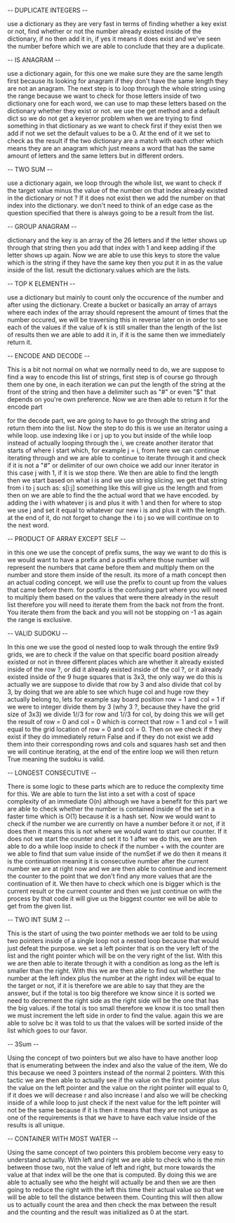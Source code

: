 -- DUPLICATE INTEGERS --

use a dictionary as they are very fast in terms of finding whether a key exist or not, find whether or not the number already existed inside of the dictionary, if no then add it in, if yes it means it does exist and we've seen the number before which we are able to conclude that they are a duplicate.

-- IS ANAGRAM --

use a dictionary again, for this one we make sure they are the same length first because its looking for anagram if they don't have the same length they are not an anagram. The next step is to loop through the whole string using the range because we want to check for those letters inside of two dictionary one for each word, we can use to map these letters based on the dictionary whether they exist or not. we use the get method and a default dict so we do not get a keyerror problem when we are trying to find something in that dictionary as we want to check first if they exist then we add if not we set the default values to be a 0. At the end of it we set to check as the result if the two dictionary are a match with each other which means they are an anagram which just means a word that has the same amount of letters and the same letters but in different orders.

-- TWO SUM -- 

use a dictionary again, we loop through the whole list, we want to check if the target value minus the value of the number on that index already existed in the dictionary or not ? If it does not exist then we add the number on that index into the dictionary. we don't need to think of an edge case as the question specified that there is always going to be a result from the list.

-- GROUP ANAGRAM --

dictionary and the key is an array of the 26 letters and if the letter shows up through that string then you add that index with 1 and keep adding if the letter shows up again. Now we are able to use this keys to store the value which is the string if they have the same key then you put it in as the value inside of the list. result the dictionary.values which are the lists.

-- TOP K ELEMENTH --

use a dictionary but mainly to count only the occurence of the number and after using the dictionary. Create a bucket or basically an array of arrays where each index of the array should represent the amount of times that the number occured, we will be traversing this in reverse later on in order to see each of the values if the value of k is still smaller than the length of the list of results then we are able to add it in, if it is the same then we immediately return it.

-- ENCODE AND DECODE -- 

This is a bit not normal on what we normally need to do, we are suppose to find a way to encode this list of strings, first step is of course go through them one by one, in each iteration we can put the length of the string at the front of the string and then have a delimiter such as "#" or even "$" that depends on you're own preference. Now we are then able to return it for the encode part

for the decode part, we are going to have to go through the string and return them into the list. Now the step to do this is we use an iterator using a while loop. use indexing like i or j up to you but inside of the while loop instead of actually looping through the i, we create another iterator that starts of where i start which, for example j = i, from here we can continue iterating through and we are able to continue to iterate through it and check if it is not a "#" or delimiter of our own choice we add our inner iterator in this case j with 1, if it is we stop there. We then are able to find the length then we start based on what i is and we use string slicing. we get that string from i to j such as: s[i:j] something like this will give us the length and from then on we are able to find the the actual word that we have encoded. by adding the i with whatever j is and plus it with 1 and then for where to stop we use j and set it equal to whatever our new i is and plus it with the length. at the end of it, do not forget to change the i to j so we will continue on to the next word.

-- PRODUCT OF ARRAY EXCEPT SELF -- 

in this one we use the concept of prefix sums, the way we want to do this is we would want to have a prefix and a postfix where those number will represent the numbers that came before them and multiply them on the number and store them inside of the result. its more of a math concept then an actual coding concept. we will use the prefix to count up from the values that came before them. for postfix is the confusing part where you will need to multiply them based on the values that were there already in the result list therefore you will need to iterate them from the back not from the front. You iterate them from the back and you will not be stopping on -1 as again the range is exclusive. 

-- VALID SUDOKU -- 

In this one we use the good ol nested loop to walk through the entire 9x9 grids, we are to check if the value on that specific board position already existed or not in three different places which are whether it already existed inside of the row ?, or did it already existed inside of the col ?, or it already existed inside of the 9 huge squares that is 3x3, the only way we do this is actually we are suppose to divide that row by 3 and also divide that col by 3, by doing that we are able to see which huge col and huge row they actually belong to, lets for example say board position row = 1 and col = 1 if we were to integer divide them by 3 (why 3 ?, because they have the grid size of 3x3) we divide 1//3 for row and 1//3 for col, by doing this we will get the result of row = 0 and col = 0 which is correct that row = 1 and col = 1 will equal to the grid location of row = 0 and col = 0. Then on we check if they exist if they do immediately return False and if they do not exist we add them into their corresponding rows and cols and squares hash set and then we will continue iterating, at the end of the entire loop we will then return True meaning the sudoku is valid.

-- LONGEST CONSECUTIVE -- 

There is some logic to these parts which are to reduce the complexity time for this. We are able to turn the list into a set with a cost of space complexity of an immediate O(n) although we have a benefit for this part we are able to check whether the number is contained inside of the set in a faster time which is O(1) because it is a hash set. Now we would want to check if the number we are currently on have a number before it or not, if it does then it means this is not where we would want to start our counter. If it does not we start the counter and set it to 1 after we do this, we are then able to do a while loop inside to check if the number + with the counter are we able to find that sum value inside of the numSet if we do then it means it is the continuation meaning it is consecutive number after the current number we are at right now and we are then able to continue and increment the counter to the point that we don't find any more values that are the continuation of it. We then have to check which one is bigger which is the current result or the current counter and then we just continue on with the process by that code it will give us the biggest counter we will be able to get from the given list.

-- TWO INT SUM 2 -- 

This is the start of using the two pointer methods we aer told to be using two pointers inside of a single loop not a nested loop because that would just defeat the purpose. we set a left pointer that is on the very left of the list and the right pointer which will be on the very right of the list. With this we are then able to iterate through it with a condition as long as the left is smaller than the right. With this we are then able to find out whether the number at the left index plus the number at the right index will be equal to the target or not, if it is therefore we are able to say that they are the answer, but if the total is too big therefore we know since it is sorted we need to decrement the right side as the right side will be the one that has the big values. if the total is too small therefore we know it is too small then we must increment the left side in order to find the value. again this we are able to solve bc it was told to us that the values will be sorted inside of the list which goes to our favor.

-- 3Sum -- 

Using the concept of two pointers but we also have to have another loop that is enumerating between the index and also the value of the item, We do this because we need 3 pointers instead of the normal 2 pointers. With this tactic we are then able to actually see if the value on the first pointer plus the value on the left pointer and the value on the right pointer will equal to 0, if it does we will decrease r and also increase l and also we will be checking inside of a while loop to just check if the next value for the left pointer will not be the same because if it is then it means that they are not unique as one of the requirements is that we have to have each value inside of the results is all unique.

-- CONTAINER WITH MOST WATER -- 

Using the same concept of two pointers this problem become very easy to understand actually. With left and right we are able to check who is the min between those two, not the value of left and right, but more towards the value at that index will be the one that is computed. By doing this we are able to actually see who the height will actually be and then we are then going to reduce the right with the left this time their actual value so that we will be able to tell the distance between them. Counting this will then allow us to actually count the area and then check the max between the result and the counting and the result was initialized as 0 at the start.